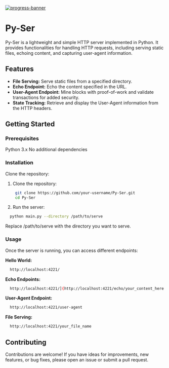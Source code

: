 [![progress-banner](https://backend.codecrafters.io/progress/http-server/fbcae4da-2b0b-4937-a75c-6ed8b1ae8e72)](https://app.codecrafters.io/users/notlelouch?r=2qF)


# Py-Ser

Py-Ser is a lightweight and simple HTTP server implemented in Python. It provides functionalities for handling HTTP requests, including serving static files, echoing content, and capturing user-agent information.

## Features

- **File Serving:** Serve static files from a specified directory.
- **Echo Endpoint:** Echo the content specified in the URL.
- **User-Agent Endpoint:** Mine blocks with proof-of-work and validate transactions for added security.
- **State Tracking:** Retrieve and display the User-Agent information from the HTTP headers.

## Getting Started

### Prerequisites

Python 3.x
No additional dependencies

### Installation

Clone the repository:

1. Clone the repository:

   ```bash
    git clone https://github.com/your-username/Py-Ser.git
    cd Py-Ser
   ```
   
2. Run the server:

  ```bash
    python main.py --directory /path/to/serve
   ```
Replace /path/to/serve with the directory you want to serve.

### Usage

Once the server is running, you can access different endpoints:

**Hello World:** 
  
  ```bash
    http://localhost:4221/
   ```

**Echo Endpoints:** 
  
  ```bash
    http://localhost:4221/](http://localhost:4221/echo/your_content_here
   ```

**User-Agent Endpoint:** 
  
  ```bash
    http://localhost:4221/user-agent
   ```

**File Serving:** 
  
  ```bash
    http://localhost:4221/your_file_name
   ```



## Contributing

Contributions are welcome! If you have ideas for improvements, new features, or bug fixes, please open an issue or submit a pull request.

